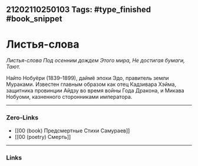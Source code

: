 21202110250103
Tags: #type_finished #book_snippet 
---
# Листья-слова

*Листья-слова
Под осенним дождем
Этого мира,
Не достигая бумаги,
Тают.*

Найто Нобуёри (1839–1899), даймё эпохи Эдо, правитель земли Мураками. Известен главным образом как отец Кадзивара Хэйма, защитника провинции Айдзу во время войны Года Дракона, и Микава Нобуоми, казненного сторонниками императора. 

---
### Zero-Links
 - [[00 (book) Предсмертные Стихи Самураев]]
 - [[00 (poetry) Смерть]]
---
### Links
